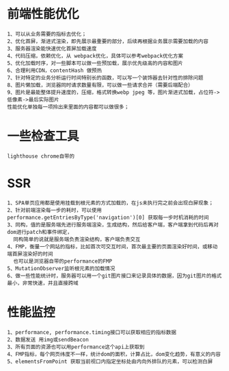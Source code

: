 # 前端性能优化  
    1、可以从业务需要的指标去优化；  
    2、优化首屏，渐进式渲染，即先展示最重要的部分，后续再根据业务展示需要加载的内容  
    3、服务器渲染能快速优化首屏加载速度  
    4、代码压缩，依赖优化，从 webpack优化，具体可以参考webpack优化方案  
    5、优化加载时序，对一些脚本可以做一些预加载，展示优先级高的内容和图片  
    6、合理利用CDN，contentHash 做预热  
    7、针对特定的业务分析运行时间特别长的函数，可以写一个装饰器去针对性的排除问题  
    8、图片懒加载，浏览器同时请求数量有限，可以做一些请求合并（需要后端配合）  
    9、图片是最能整体提升速度的，压缩，格式转换webp jpeg 等，图片渐进式加载，占位符->低像素->最后实际图片
    性能优化单独每一项拎出来里面的内容都可以做很多；

# 一些检查工具
    lighthouse chrome自带的
# SSR 
    1、SPA单页应用都是使用挂载到根元素的方式加载的，在js未执行完之前会出现白屏现象；
    2、针对前端渲染每一步的耗时，可以使用performance.getEntriesByType('navigation')[0] 获取每一步时机消耗的时间
    3、同构，值的是服务端先进行服务端渲染，生成结构，然后给客户端，客户端拿到代码后再对dom进行patch和事件绑定，
      同构简单的说就是服务端负责渲染结构，客户端负责交互
    4、FMP，衡量一个网站的指标，比如首次可交互时间，首次最主要的页面渲染好时间，或移动端首屏渲染好的时间
      也可以是浏览器自带的performance的FMP
    5、MutationObserver监听根元素的加载情况
    6、做一些性能统计时，服务器可以用一个git图片接口来记录具体的数据，因为git图片的格式最小，非常快速，并且直接跨域

# 性能监控
    1、performance, performance.timing接口可以获取相应的指标数据
    2、数据发送 用img或sendBeacon
    3、所有页面的资源也可以用performance这个api上获取到
    4、FMP指标，每个网页纬度不一样，统计dom的面积，计算占比，dom变化趋势，有意义的内容
    5、elementsFromPoint 获取当前视口内指定坐标处由内向外排队的元素，可以检测白屏

